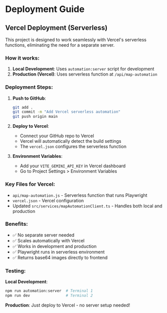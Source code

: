 # Deployment Guide

## Vercel Deployment (Serverless)

This project is designed to work seamlessly with Vercel's serverless functions, eliminating the need for a separate server.

### How it works:

1. **Local Development**: Uses `automation:server` script for development
2. **Production (Vercel)**: Uses serverless function at `/api/map-automation`

### Deployment Steps:

1. **Push to GitHub**:
   ```bash
   git add .
   git commit -m "Add Vercel serverless automation"
   git push origin main
   ```

2. **Deploy to Vercel**:
   - Connect your GitHub repo to Vercel
   - Vercel will automatically detect the build settings
   - The `vercel.json` configures the serverless function

3. **Environment Variables**:
   - Add your `VITE_GEMINI_API_KEY` in Vercel dashboard
   - Go to Project Settings > Environment Variables

### Key Files for Vercel:

- `api/map-automation.js` - Serverless function that runs Playwright
- `vercel.json` - Vercel configuration
- Updated `src/services/mapAutomationClient.ts` - Handles both local and production

### Benefits:

- ✅ No separate server needed
- ✅ Scales automatically with Vercel
- ✅ Works in development and production
- ✅ Playwright runs in serverless environment
- ✅ Returns base64 images directly to frontend

### Testing:

**Local Development**:
```bash
npm run automation:server  # Terminal 1
npm run dev                # Terminal 2
```

**Production**: Just deploy to Vercel - no server setup needed!
